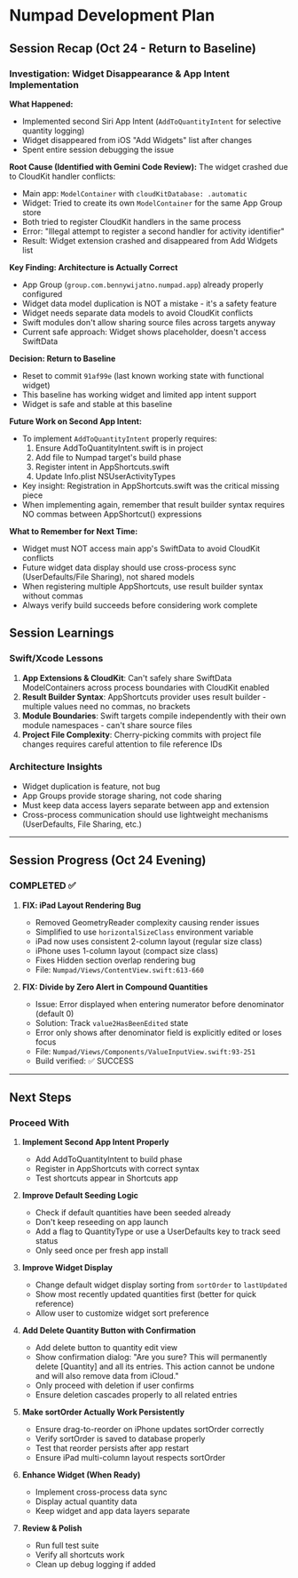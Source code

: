# Numpad Development Plan

## Session Recap (Oct 24 - Return to Baseline)

### Investigation: Widget Disappearance & App Intent Implementation

**What Happened:**
- Implemented second Siri App Intent (`AddToQuantityIntent` for selective quantity logging)
- Widget disappeared from iOS "Add Widgets" list after changes
- Spent entire session debugging the issue

**Root Cause (Identified with Gemini Code Review):**
The widget crashed due to CloudKit handler conflicts:
- Main app: `ModelContainer` with `cloudKitDatabase: .automatic`
- Widget: Tried to create its own `ModelContainer` for the same App Group store
- Both tried to register CloudKit handlers in the same process
- Error: "Illegal attempt to register a second handler for activity identifier"
- Result: Widget extension crashed and disappeared from Add Widgets list

**Key Finding: Architecture is Actually Correct**
- App Group (`group.com.bennywijatno.numpad.app`) already properly configured
- Widget data model duplication is NOT a mistake - it's a safety feature
- Widget needs separate data models to avoid CloudKit conflicts
- Swift modules don't allow sharing source files across targets anyway
- Current safe approach: Widget shows placeholder, doesn't access SwiftData

**Decision: Return to Baseline**
- Reset to commit `91af99e` (last known working state with functional widget)
- This baseline has working widget and limited app intent support
- Widget is safe and stable at this baseline

**Future Work on Second App Intent:**
- To implement `AddToQuantityIntent` properly requires:
  1. Ensure AddToQuantityIntent.swift is in project
  2. Add file to Numpad target's build phase
  3. Register intent in AppShortcuts.swift
  4. Update Info.plist NSUserActivityTypes
- Key insight: Registration in AppShortcuts.swift was the critical missing piece
- When implementing again, remember that result builder syntax requires NO commas between AppShortcut() expressions

**What to Remember for Next Time:**
- Widget must NOT access main app's SwiftData to avoid CloudKit conflicts
- Future widget data display should use cross-process sync (UserDefaults/File Sharing), not shared models
- When registering multiple AppShortcuts, use result builder syntax without commas
- Always verify build succeeds before considering work complete

## Session Learnings

### Swift/Xcode Lessons
1. **App Extensions & CloudKit**: Can't safely share SwiftData ModelContainers across process boundaries with CloudKit enabled
2. **Result Builder Syntax**: AppShortcuts provider uses result builder - multiple values need no commas, no brackets
3. **Module Boundaries**: Swift targets compile independently with their own module namespaces - can't share source files
4. **Project File Complexity**: Cherry-picking commits with project file changes requires careful attention to file reference IDs

### Architecture Insights
- Widget duplication is feature, not bug
- App Groups provide storage sharing, not code sharing
- Must keep data access layers separate between app and extension
- Cross-process communication should use lightweight mechanisms (UserDefaults, File Sharing, etc.)

---

## Session Progress (Oct 24 Evening)

### COMPLETED ✅
1. **FIX: iPad Layout Rendering Bug**
   - Removed GeometryReader complexity causing render issues
   - Simplified to use `horizontalSizeClass` environment variable
   - iPad now uses consistent 2-column layout (regular size class)
   - iPhone uses 1-column layout (compact size class)
   - Fixes Hidden section overlap rendering bug
   - File: `Numpad/Views/ContentView.swift:613-660`

2. **FIX: Divide by Zero Alert in Compound Quantities**
   - Issue: Error displayed when entering numerator before denominator (default 0)
   - Solution: Track `value2HasBeenEdited` state
   - Error only shows after denominator field is explicitly edited or loses focus
   - File: `Numpad/Views/Components/ValueInputView.swift:93-251`
   - Build verified: ✅ SUCCESS

---

## Next Steps

### Proceed With

1. **Implement Second App Intent Properly**
   - Add AddToQuantityIntent to build phase
   - Register in AppShortcuts with correct syntax
   - Test shortcuts appear in Shortcuts app

2. **Improve Default Seeding Logic**
   - Check if default quantities have been seeded already
   - Don't keep reseeding on app launch
   - Add a flag to QuantityType or use a UserDefaults key to track seed status
   - Only seed once per fresh app install

3. **Improve Widget Display**
   - Change default widget display sorting from `sortOrder` to `lastUpdated`
   - Show most recently updated quantities first (better for quick reference)
   - Allow user to customize widget sort preference

4. **Add Delete Quantity Button with Confirmation**
   - Add delete button to quantity edit view
   - Show confirmation dialog: "Are you sure? This will permanently delete [Quantity] and all its entries. This action cannot be undone and will also remove data from iCloud."
   - Only proceed with deletion if user confirms
   - Ensure deletion cascades properly to all related entries

5. **Make sortOrder Actually Work Persistently**
   - Ensure drag-to-reorder on iPhone updates sortOrder correctly
   - Verify sortOrder is saved to database properly
   - Test that reorder persists after app restart
   - Ensure iPad multi-column layout respects sortOrder

6. **Enhance Widget (When Ready)**
   - Implement cross-process data sync
   - Display actual quantity data
   - Keep widget and app data layers separate

7. **Review & Polish**
   - Run full test suite
   - Verify all shortcuts work
   - Clean up debug logging if added
